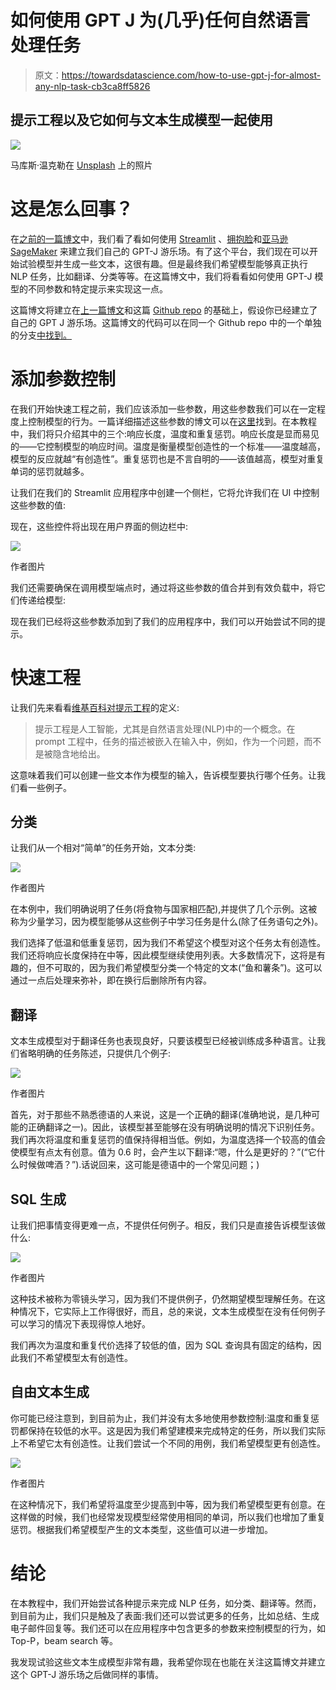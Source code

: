 # 如何使用 GPT J 为(几乎)任何自然语言处理任务

> 原文：<https://towardsdatascience.com/how-to-use-gpt-j-for-almost-any-nlp-task-cb3ca8ff5826>

## 提示工程以及它如何与文本生成模型一起使用

![](img/40dfa626881d262b660b58ac1bd1da77.png)

马库斯·温克勒在 [Unsplash](https://unsplash.com?utm_source=medium&utm_medium=referral) 上的照片

# 这是怎么回事？

在[之前的一篇博文](/how-to-build-your-own-gpt-j-playground-733f4f1246e5)中，我们看了看如何使用 [Streamlit](https://streamlit.io/) 、[拥抱脸](https://huggingface.co/)和[亚马逊 SageMaker](https://aws.amazon.com/sagemaker/) 来建立我们自己的 GPT-J 游乐场。有了这个平台，我们现在可以开始试验模型并生成一些文本，这很有趣。但是最终我们希望模型能够真正执行 NLP 任务，比如翻译、分类等等。在这篇博文中，我们将看看如何使用 GPT-J 模型的不同参数和特定提示来实现这一点。

这篇博文将建立在[上一篇博文](/how-to-build-your-own-gpt-j-playground-733f4f1246e5)和这篇 [Github repo](https://github.com/marshmellow77/gptj-playground) 的基础上，假设你已经建立了自己的 GPT J 游乐场。这篇博文的代码可以在同一个 Github repo 中的一个单独的分支[中找到。](https://github.com/marshmellow77/gptj-playground/tree/prompt-engineering)

# 添加参数控制

在我们开始快速工程之前，我们应该添加一些参数，用这些参数我们可以在一定程度上控制模型的行为。一篇详细描述这些参数的博文可以在[这里](https://huggingface.co/blog/how-to-generate)找到。在本教程中，我们将只介绍其中的三个:响应长度，温度和重复惩罚。响应长度是显而易见的——它控制模型的响应时间。温度是衡量模型创造性的一个标准——温度越高，模型的反应就越“有创造性”。重复惩罚也是不言自明的——该值越高，模型对重复单词的惩罚就越多。

让我们在我们的 Streamlit 应用程序中创建一个侧栏，它将允许我们在 UI 中控制这些参数的值:

现在，这些控件将出现在用户界面的侧边栏中:

![](img/4118efb0fccaff1ea88c185a16000f93.png)

作者图片

我们还需要确保在调用模型端点时，通过将这些参数的值合并到有效负载中，将它们传递给模型:

现在我们已经将这些参数添加到了我们的应用程序中，我们可以开始尝试不同的提示。

# 快速工程

让我们先来看看[维基百科对提示工程](https://en.wikipedia.org/wiki/Prompt_engineering)的定义:

> 提示工程是人工智能，尤其是自然语言处理(NLP)中的一个概念。在 prompt 工程中，任务的描述被嵌入在输入中，例如，作为一个问题，而不是被隐含地给出。

这意味着我们可以创建一些文本作为模型的输入，告诉模型要执行哪个任务。让我们看一些例子。

## 分类

让我们从一个相对“简单”的任务开始，文本分类:

![](img/90dd39a88b7b319676e202e24da35315.png)

作者图片

在本例中，我们明确说明了任务(将食物与国家相匹配),并提供了几个示例。这被称为少量学习，因为模型能够从这些例子中学习任务是什么(除了任务语句之外)。

我们选择了低温和低重复惩罚，因为我们不希望这个模型对这个任务太有创造性。我们还将响应长度保持在中等，因此模型继续使用列表。大多数情况下，这将是有趣的，但不可取的，因为我们希望模型分类一个特定的文本(“鱼和薯条”)。这可以通过一点后处理来弥补，即在换行后删除所有内容。

## 翻译

文本生成模型对于翻译任务也表现良好，只要该模型已经被训练成多种语言。让我们省略明确的任务陈述，只提供几个例子:

![](img/967142a49f457909958f3916271e5e75.png)

作者图片

首先，对于那些不熟悉德语的人来说，这是一个正确的翻译(准确地说，是几种可能的正确翻译之一)。因此，该模型甚至能够在没有明确说明的情况下识别任务。我们再次将温度和重复惩罚的值保持得相当低。例如，为温度选择一个较高的值会使模型有点太有创意。值为 0.6 时，会产生以下翻译:“嗯，什么是更好的？”(“它什么时候做啤酒？”).话说回来，这可能是德语中的一个常见问题；)

## SQL 生成

让我们把事情变得更难一点，不提供任何例子。相反，我们只是直接告诉模型该做什么:

![](img/f883a48fe248e207f812778c8b3059aa.png)

作者图片

这种技术被称为零镜头学习，因为我们不提供例子，仍然期望模型理解任务。在这种情况下，它实际上工作得很好，而且，总的来说，文本生成模型在没有任何例子可以学习的情况下表现得惊人地好。

我们再次为温度和重复代价选择了较低的值，因为 SQL 查询具有固定的结构，因此我们不希望模型太有创造性。

## 自由文本生成

你可能已经注意到，到目前为止，我们并没有太多地使用参数控制:温度和重复惩罚都保持在较低的水平。这是因为我们希望建模来完成特定的任务，所以我们实际上不希望它太有创造性。让我们尝试一个不同的用例，我们希望模型更有创造性。

![](img/e401a0d86c0bf0c1882e37733a077904.png)

作者图片

在这种情况下，我们希望将温度至少提高到中等，因为我们希望模型更有创意。在这样做的时候，我们也经常发现模型经常使用相同的单词，所以我们也增加了重复惩罚。根据我们希望模型产生的文本类型，这些值可以进一步增加。

# 结论

在本教程中，我们开始尝试各种提示来完成 NLP 任务，如分类、翻译等。然而，到目前为止，我们只是触及了表面:我们还可以尝试更多的任务，比如总结、生成电子邮件回复等。我们还可以在应用程序中包含更多的参数来控制模型的行为，如 Top-P，beam search 等。

我发现试验这些文本生成模型非常有趣，我希望你现在也能在关注这篇博文并建立这个 GPT-J 游乐场之后做同样的事情。